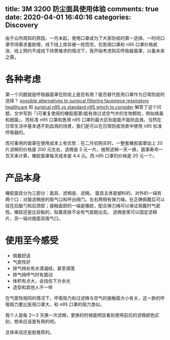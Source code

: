 title: 3M 3200 防尘面具使用体验
comments: true
date: 2020-04-01 16:40:16
categories: Discovery
---
由于众所周知的原因，一月末起，使用口罩成为了大家防疫的第一选择。一时间口罩市场需求量剧增，线下线上库存被一抢而空。在医用口罩和 n95 口罩价格疯涨、线上预约不成线下持票难求的情况下，我开始考虑购买呼吸器面罩，以备未来之需。

# 各种考虑
第一个问题就是呼吸器面罩在防疫上是否有用？能否替代医用口罩作为日常防疫的选择？ [possible alternatives to surgical filtering facepiece respirators healthcare](https://multimedia.3m.com/mws/media/1803705O/possible-alternatives-to-surgical-filtering-facepiece-respirators-healthcare.pdf) 和 [surgical n95 vs standard n95 which to consider](https://multimedia.3m.com/mws/media/1794572O/surgical-n95-vs-standard-n95-which-to-consider.pdf) 解答了这个问题，文中写到「(可重复使用的橡胶面罩)能有效过滤空气中的生物颗粒，例如病毒和细菌」，而标准 n95 口罩和医用 n95 口罩的最大区别是能不能防血溅，当然在日常生活中基本遇不到血溅的场景，我们是可以在日常防疫场景中使用 n95 标准呼吸器的。

而可重用的面罩在使用成本上有优势：在二月初购买时，一整套橡胶面罩加上 20 片滤棉的价格是 200 元左右，滤棉是 3 元一片。按照滤棉一天一换，面罩寿命一百天来计算，橡胶面罩每天成本是 4.4 元。而 n95 口罩的价格是 20 元一个。

# 产品本身
橡胶面具分为三部分：面具、滤棉座、滤棉。
面具主体是塑料的，对外的一端有两个口：对接滤棉座的吸气口和呼出阀门。左右两侧有弹力绳，在正确佩戴后可以挂在后脑勺和后颈部；接触面部的一端是橡胶，配合弹力绳可以保证佩戴时气密性。橡胶还是比较黏的，贴着皮肤不会有气偷跑出去。
滤棉座里可以固定滤棉片，另一端对接面具吸气口。


# 使用至今感受

- 佩戴舒适
- 气密性好
- 排气阀处有水滴凝结，甚至滴落
- 排气阀呼气时有震动
- 体积有点大，会挡住下方余光
- 造型和其他人不一样

在气密性相同的情况下，呼吸阻力和过滤棉与空气的接触面大小有关，这一款的呼吸阻力要比医用口罩大，和 n95 口罩的阻力类似。

我个人是每 2～3 天换一次滤棉，更换的时候能明显看到使用前后的滤棉颜色区别，想来应该是有用的吧。

总体来说还是挺推荐的。
